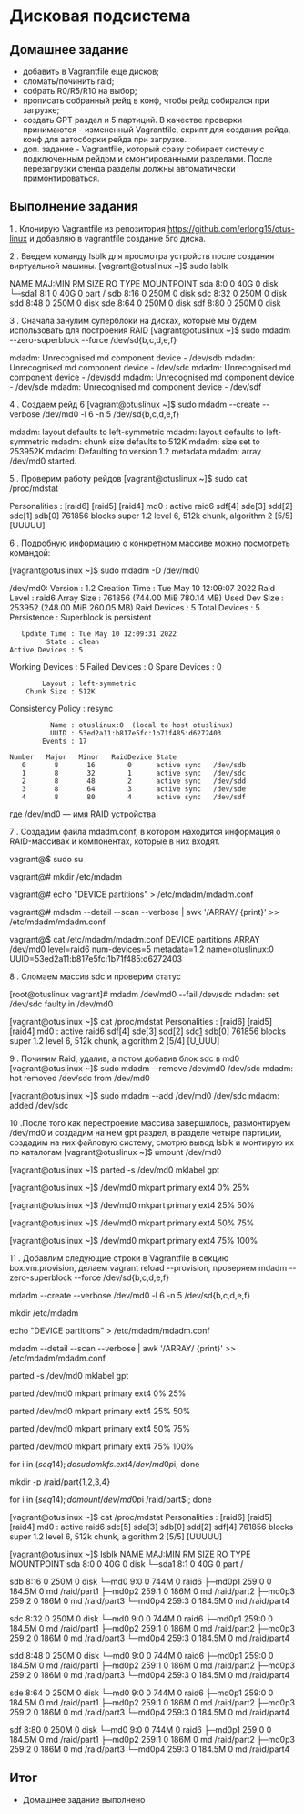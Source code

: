 # Дисковая подсистема
## Домашнее задание

 * добавить в Vagrantfile еще дисков;
 * сломать/починить raid;
 * собрать R0/R5/R10 на выбор;
 * прописать собранный рейд в конф, чтобы рейд собирался при загрузке;
 * создать GPT раздел и 5 партиций. В качестве проверки принимаются - измененный Vagrantfile, скрипт для  создания рейда, конф для автосборки рейда при загрузке.
 * доп. задание - Vagrantfile, который сразу собирает систему с подключенным рейдом и смонтированными разделами. После перезагрузки стенда разделы должны автоматически примонтироваться.

## Выполнение задания 

 1 . Клонирую Vagrantfile из репозитория https://github.com/erlong15/otus-linux и добавляю в vagrantfile создание 5го диска.

 2 . Введем команду lsblk для просмотра устройств после создания виртуальной машины.
[vagrant@otuslinux ~]$ sudo lsblk

NAME   MAJ:MIN RM  SIZE RO TYPE MOUNTPOINT
sda      8:0    0   40G  0 disk
└─sda1   8:1    0   40G  0 part /
sdb      8:16   0  250M  0 disk
sdc      8:32   0  250M  0 disk
sdd      8:48   0  250M  0 disk
sde      8:64   0  250M  0 disk
sdf      8:80   0  250M  0 disk

 3 . Сначала занулим суперблоки на дисках, которые мы будем использовать для построения RAID
[vagrant@otuslinux ~]$ sudo mdadm --zero-superblock --force /dev/sd{b,c,d,e,f}

mdadm: Unrecognised md component device - /dev/sdb
mdadm: Unrecognised md component device - /dev/sdc
mdadm: Unrecognised md component device - /dev/sdd
mdadm: Unrecognised md component device - /dev/sde
mdadm: Unrecognised md component device - /dev/sdf

 4 . Создаем рейд 6
[vagrant@otuslinux ~]$ sudo mdadm --create --verbose /dev/md0 -l 6 -n 5 /dev/sd{b,c,d,e,f}

mdadm: layout defaults to left-symmetric
mdadm: layout defaults to left-symmetric
mdadm: chunk size defaults to 512K
mdadm: size set to 253952K
mdadm: Defaulting to version 1.2 metadata
mdadm: array /dev/md0 started.

 5 . Проверим работу рейдов
[vagrant@otuslinux ~]$ sudo cat /proc/mdstat

Personalities : [raid6] [raid5] [raid4]
md0 : active raid6 sdf[4] sde[3] sdd[2] sdc[1] sdb[0]
      761856 blocks super 1.2 level 6, 512k chunk, algorithm 2 [5/5] [UUUUU]

 6 . Подробную информацию о конкретном массиве можно посмотреть командой:

[vagrant@otuslinux ~]$ sudo mdadm -D /dev/md0

/dev/md0:
           Version : 1.2
     Creation Time : Tue May 10 12:09:07 2022
        Raid Level : raid6
        Array Size : 761856 (744.00 MiB 780.14 MB)
     Used Dev Size : 253952 (248.00 MiB 260.05 MB)
      Raid Devices : 5
     Total Devices : 5
       Persistence : Superblock is persistent

       Update Time : Tue May 10 12:09:31 2022
             State : clean
    Active Devices : 5
   Working Devices : 5
    Failed Devices : 0
     Spare Devices : 0

            Layout : left-symmetric
        Chunk Size : 512K

Consistency Policy : resync

              Name : otuslinux:0  (local to host otuslinux)
              UUID : 53ed2a11:b817e5fc:1b71f485:d6272403
            Events : 17

    Number   Major   Minor   RaidDevice State
       0       8       16        0      active sync   /dev/sdb
       1       8       32        1      active sync   /dev/sdc
       2       8       48        2      active sync   /dev/sdd
       3       8       64        3      active sync   /dev/sde
       4       8       80        4      active sync   /dev/sdf

где /dev/md0 — имя RAID устройства

 7 . Создадим файла mdadm.conf, в котором находится информация о RAID-массивах и компонентах, которые в них входят.
 
 vagrant@$ sudo su

vagrant@# mkdir /etc/mdadm

vagrant@# echo "DEVICE partitions" > /etc/mdadm/mdadm.conf

vagrant@# mdadm --detail --scan --verbose | awk '/ARRAY/ {print}' >> /etc/mdadm/mdadm.conf

vagrant@$ cat /etc/mdadm/mdadm.conf
DEVICE partitions
ARRAY /dev/md0 level=raid6 num-devices=5 metadata=1.2 name=otuslinux:0 UUID=53ed2a11:b817e5fc:1b71f485:d6272403

 8 . Сломаем массив sdc и проверим статус

[root@otuslinux vagrant]# mdadm /dev/md0 --fail /dev/sdc
mdadm: set /dev/sdc faulty in /dev/md0

[vagrant@otuslinux ~]$ cat /proc/mdstat
Personalities : [raid6] [raid5] [raid4]
md0 : active raid6 sdf[4] sde[3] sdd[2] sdc[1](F) sdb[0]
      761856 blocks super 1.2 level 6, 512k chunk, algorithm 2 [5/4] [U_UUU]
 
 9 . Починим Raid, удалив, а потом добавив блок sdc в md0
[vagrant@otuslinux ~]$ sudo  mdadm --remove /dev/md0 /dev/sdc
mdadm: hot removed /dev/sdc from /dev/md0

[vagrant@otuslinux ~]$ sudo mdadm --add /dev/md0 /dev/sdc
mdadm: added /dev/sdc

 10 .После того как перестроение массива завершилось, размонтируем /dev/md0 и создадим на нем gpt раздел, в разделе четыре партиции, создадим на них файловую систему, смотрю вывод lsblk и монтирую их по каталогам
[vagrant@otuslinux ~]$ umount /dev/md0

[vagrant@otuslinux ~]$ parted -s /dev/md0 mklabel gpt

[vagrant@otuslinux ~]$ /dev/md0 mkpart primary ext4 0% 25%

[vagrant@otuslinux ~]$ /dev/md0 mkpart primary ext4 25% 50%

[vagrant@otuslinux ~]$ /dev/md0 mkpart primary ext4 50% 75%

[vagrant@otuslinux ~]$ /dev/md0 mkpart primary ext4 75% 100%

 11 . Добавлим следующие строки в Vagrantfile в секцию box.vm.provision, делаем vagrant reload --provision, проверяем
mdadm --zero-superblock --force /dev/sd{b,c,d,e,f}

mdadm --create --verbose /dev/md0 -l 6 -n 5 /dev/sd{b,c,d,e,f}

mkdir /etc/mdadm

echo "DEVICE partitions" > /etc/mdadm/mdadm.conf

mdadm --detail --scan --verbose | awk '/ARRAY/ {print}' >> /etc/mdadm/mdadm.conf

parted -s /dev/md0 mklabel gpt

parted /dev/md0 mkpart primary ext4 0% 25%

parted /dev/md0 mkpart primary ext4 25% 50%

parted /dev/md0 mkpart primary ext4 50% 75%

parted /dev/md0 mkpart primary ext4 75% 100%

for i in $(seq 1 4); do sudo mkfs.ext4 /dev/md0p$i; done

mkdir -p /raid/part{1,2,3,4}

for i in $(seq 1 4); do mount /dev/md0p$i /raid/part$i; done

[vagrant@otuslinux ~]$ cat /proc/mdstat
Personalities : [raid6] [raid5] [raid4]
md0 : active raid6 sdc[5] sde[3] sdb[0] sdd[2] sdf[4]
      761856 blocks super 1.2 level 6, 512k chunk, algorithm 2 [5/5] [UUUUU]

[vagrant@otuslinux ~]$ lsblk
NAME      MAJ:MIN RM   SIZE RO TYPE  MOUNTPOINT
sda         8:0    0    40G  0 disk
└─sda1      8:1    0    40G  0 part  /

sdb         8:16   0   250M  0 disk
└─md0       9:0    0   744M  0 raid6
  ├─md0p1 259:0    0 184.5M  0 md    /raid/part1
  ├─md0p2 259:1    0   186M  0 md    /raid/part2
  ├─md0p3 259:2    0   186M  0 md    /raid/part3
  └─md0p4 259:3    0 184.5M  0 md    /raid/part4

sdc         8:32   0   250M  0 disk
└─md0       9:0    0   744M  0 raid6
  ├─md0p1 259:0    0 184.5M  0 md    /raid/part1
  ├─md0p2 259:1    0   186M  0 md    /raid/part2
  ├─md0p3 259:2    0   186M  0 md    /raid/part3
  └─md0p4 259:3    0 184.5M  0 md    /raid/part4

sdd         8:48   0   250M  0 disk
└─md0       9:0    0   744M  0 raid6
  ├─md0p1 259:0    0 184.5M  0 md    /raid/part1
  ├─md0p2 259:1    0   186M  0 md    /raid/part2
  ├─md0p3 259:2    0   186M  0 md    /raid/part3
  └─md0p4 259:3    0 184.5M  0 md    /raid/part4

sde         8:64   0   250M  0 disk
└─md0       9:0    0   744M  0 raid6
  ├─md0p1 259:0    0 184.5M  0 md    /raid/part1
  ├─md0p2 259:1    0   186M  0 md    /raid/part2
  ├─md0p3 259:2    0   186M  0 md    /raid/part3
  └─md0p4 259:3    0 184.5M  0 md    /raid/part4

sdf         8:80   0   250M  0 disk
└─md0       9:0    0   744M  0 raid6
  ├─md0p1 259:0    0 184.5M  0 md    /raid/part1
  ├─md0p2 259:1    0   186M  0 md    /raid/part2
  ├─md0p3 259:2    0   186M  0 md    /raid/part3
  └─md0p4 259:3    0 184.5M  0 md    /raid/part4

## Итог
* Домашнее задание выполнено


